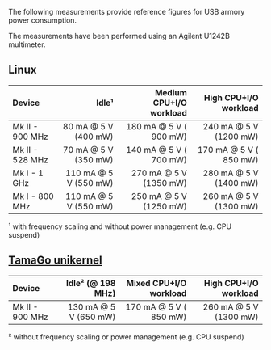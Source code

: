 The following measurements provide reference figures for USB armory power
consumption.

The measurements have been performed using an Agilent U1242B multimeter.

## Linux

| Device             |                 Idle¹ |  Medium CPU+I/O workload |     High CPU+I/O workload |
|:-------------------|----------------------:|-------------------------:|--------------------------:|
| Mk II - 900 MHz    |  80 mA @ 5 V (400 mW) |   180 mA @ 5 V ( 900 mW) |    240 mA @ 5 V (1200 mW) |
| Mk II - 528 MHz    |  70 mA @ 5 V (350 mW) |   140 mA @ 5 V ( 700 mW) |    170 mA @ 5 V ( 850 mW) |
| Mk I  -   1 GHz    | 110 mA @ 5 V (550 mW) |   270 mA @ 5 V (1350 mW) |    280 mA @ 5 V (1400 mW) |
| Mk I  - 800 MHz    | 110 mA @ 5 V (550 mW) |   250 mA @ 5 V (1250 mW) |    260 mA @ 5 V (1300 mW) |

¹ with frequency scaling and without power management (e.g. CPU suspend)

## [TamaGo unikernel](https://github.com/usbarmory/tamago)

| Device             |     Idle² (@ 198 MHz) |   Mixed CPU+I/O workload |     High CPU+I/O workload |
|:-------------------|----------------------:|-------------------------:|--------------------------:|
| Mk II - 900 MHz    | 130 mA @ 5 V (650 mW) |   170 mA @ 5 V ( 850 mW) |    260 mA @ 5 V (1300 mW) |

² without frequency scaling or power management (e.g. CPU suspend)